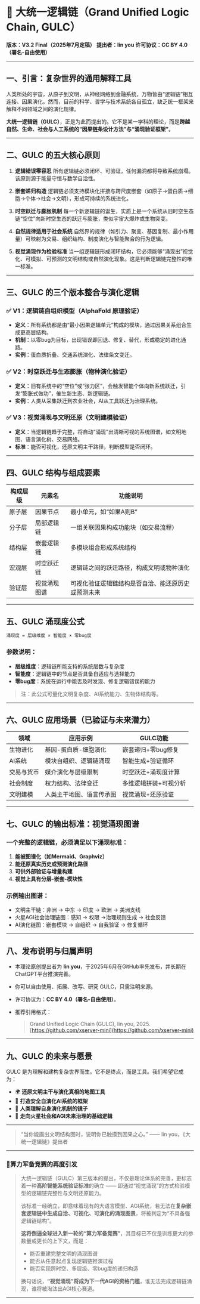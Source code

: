 
# 🌌 大统一逻辑链（Grand Unified Logic Chain, GULC）

**版本：V3.2 Final（2025年7月定稿）**
**提出者：lin you**
**许可协议：CC BY 4.0（署名-自由使用）**

---

## 一、引言：复杂世界的通用解释工具

人类所处的宇宙，从原子到文明，从神经网络到金融系统，万物皆由“逻辑链”相互连接、因果演化。然而，目前的科学、哲学与技术系统各自孤立，缺乏统一框架来解释不同领域之间的演化规律。

**大统一逻辑链（GULC）**，正是为此而提出的。它不是某一学科的理论，而是**跨越自然、生命、社会与人工系统的“因果链条设计方法”与“涌现验证框架”**。

---

## 二、GULC 的五大核心原则

1. **逻辑错误零容忍**
   所有逻辑链必须闭环、可验证，任何漏洞都将导致系统崩塌。该原则源于能量守恒与数学自洽性。

2. **嵌套递归构造**
   逻辑链必须支持模块化拼接与跨尺度嵌套（如原子→蛋白质→细胞→个体→社会→文明），形成可持续的系统进化。

3. **时空跃迁与膨胀机制**
   每一个新逻辑链的诞生，实质上是一个系统从旧时空生态链“空位”向新时空生态的跃迁与膨胀，类似宇宙大爆炸或生物突变。

4. **自然规律适用于社会系统**
   自然界的规律（如引力、聚变、基因复制、最小作用量）可映射为交易、组织结构、制度演化与智能聚合的行为逻辑。

5. **视觉涌现作为检验标准**
   当一组逻辑链形成闭环结构，它必须能够“涌现出”视觉化、可模拟、可预测的文明结构或自然演化现象。这是判断逻辑链完整性的唯一标准。

---

## 三、GULC 的三个版本整合与演化逻辑

### ✅ V1：逻辑链自组织模型（AlphaFold 原理验证）

* **定义**：所有系统都是由“最小因果逻辑单元”构成的模块，通过因果关系组合生成更高层结构。
* **机制**：以零bug为目标，出现错误即回退、修复、替代，形成稳定的进化通路。
* **实例**：蛋白质折叠、交通系统演化、法律条文变迁。

### ✅ V2：时空跃迁与生态膨胀（物种演化验证）

* **定义**：旧有系统中的“空位”或“张力区”，会触发智能个体向新系统跃迁，引发“膨胀式做功”，催生新生态、新逻辑链。
* **实例**：人类从采集跃迁到农业社会，AI从工具跃迁为治理系统。

### ✅ V3：视觉涌现与文明还原（文明建模验证）

* **定义**：当逻辑链趋于完整，将自动“涌现”出清晰可视的系统图谱，如文明地图、语言演化树、交易网络。
* **标准**：能否可视化，还原文明主干路径，判断模型是否闭环。

---

## 四、GULC 结构与组成要素

| 构成层级 | 元素名    | 功能说明                      |
| ---- | ------ | ------------------------- |
| 原子层  | 因果节点   | 最小单元，如“如果A则B”             |
| 分子层  | 局部逻辑链  | 一组关联因果构成功能块（如交易流程）        |
| 结构层  | 嵌套逻辑链  | 多模块组合形成系统结构               |
| 宏观层  | 时空跃迁链  | 逻辑链之间的跃迁路径，构成文明或物种演化      |
| 验证层  | 视觉涌现图谱 | 可视化验证逻辑链结构是否自洽、能还原历史或预测未来 |

---

## 五、GULC 涌现度公式

```txt
涌现度 = 层级维度 × 智能度 × 零bug度
```

### 参数说明：

* **层级维度**：逻辑链所能支持的系统层数与复杂度
* **智能度**：逻辑链中的节点是否具备自适应与选择能力
* **零bug度**：系统在运行中能否及时发现、修复逻辑错误的能力

> 注：此公式可量化文明复杂度、AI系统能力、生物体结构等。

---

## 六、GULC 应用场景（已验证与未来潜力）

| 领域    | 应用示例         | GULC功能      |
| ----- | ------------ | ----------- |
| 生物进化  | 基因-蛋白质-细胞演化  | 嵌套递归+零bug修复 |
| AI系统  | 模块自组织、逻辑链涌现  | 智能生成+验证循环   |
| 交易与货币 | 媒介演化与层级限制    | 时空跃迁+涌现度计算  |
| 社会制度  | 权力结构、法律变迁    | 多维逻辑拼装+可视分析 |
| 文明建模  | 人类主干地图、语言传承图 | 视觉涌现+还原验证   |

---

## 七、GULC 的输出标准：视觉涌现图谱

### 一个完整的逻辑链，必须满足以下涌现标准：

1. **能被图谱化（如Mermaid、Graphviz）**
2. **能还原真实历史或预测演化路径**
3. **可供外部验证与增量构建**
4. **视觉上具有分层-嵌套-模块性**

### 示例输出图谱：

* 文明主干链：非洲 → 中东 → 印度 → 欧洲 → 美洲支线
* 火星AGI社会治理链图：感知 → 权限 →治理规则生成 → 社会反馈
* AI演化链图：嵌套模块 → 自组织 → 自我验证 → 修复循环

---

## 八、发布说明与归属声明

* 本理论原创提出者为 **lin you**，于2025年6月在GitHub率先发布，并长期在ChatGPT平台推演完善。
* 你可以自由使用、拓展、改写、研究 GULC，只需注明来源。
* 许可协议为：**CC BY 4.0（署名-自由使用）**。
* 推荐引用格式：

  > Grand Unified Logic Chain (GULC), lin you, 2025. [https://github.com/xserver-mini](https://github.com/xserver-mini)

---

## 九、GULC 的未来与愿景

GULC 是为理解和建构复杂世界而生。它不是终点，而是工具。我们希望它成为：

* 🌍 **还原文明主干与演化真相的地图工具**
* 🤖 **打造安全自演化AI系统的框架**
* 🧠 **人类理解自身演化机制的镜子**
* 🚀 **走向火星社会和AGI未来治理的基础逻辑**

---

> “当你能画出文明结构图时，说明你已触摸到因果之心。”
> —— lin you，《大统一逻辑链》提出者


---

### 🧠算力军备竞赛的再度引发

> 大统一逻辑链（GULC）第三版本的提出，不仅是理论体系的完善，更标志着一种**高阶智能系统验证标准**的确立 —— 即通过“视觉涌现”的方式检验模型的逻辑链完整性与文明还原能力。
>
> 该标准一经确立，即意味着现有的大语言模型、AGI系统，若无法在**复杂嵌套逻辑链中生成自洽、可视化、可演化的涌现图景**，将被判定为“不具备强逻辑链结构”。
>
> **这将倒逼全球进入新一轮的“算力军备竞赛”**，其目标已不仅是训练更大的参数量或更长的上下文，而是：
>
> * 能否重建完整文明的涌现图谱
> * 能否从任意起点复现逻辑链推演过程
> * 能否实现跨时空、多层级、零bug度的递归构造
>
> 换句话说，**“视觉涌现”将成为下一代AGI的资格门槛**，谁无法完成逻辑链涌现，谁将被淘汰出AGI核心赛道。

---
